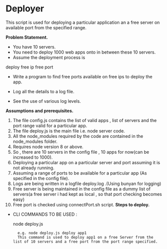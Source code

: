 # Deployer

This script is used for deploying a particular application an a free server on available port from the specified range.


**Problem Statement.**

* You have 10 servers.
* You need to deploy 1000 web apps onto in between these 10 servers.
* Assume the deployment process is

deploy <appname> free ip free port

* Write a program to find free ports available on free ips to deploy the app.

* Log all the details to a log file.
* See the use of various log levels.



**Assumptions and prerequisites.**


1. The file config.js contains the list of valid apps , list of servers and the port range valid for a particular app.
2. The file deploy.js is the main file i.e. node server code.
3. All the node_modules required by the code are contained in the node_modules folder.
4. Requires node version 8 or above.
5. So , there are 10 servers in the config file , 10 apps for now(can be increased to 1000).
6. Deploying a particular app on a particular server and port assuming it is not already running.
7. Assuming a range of ports to be available for a particular app (As specified in the config file).
8. Logs are being written in a logfile deploy.log .(Using bunyan for logging)
9. Free server is being maintained in the config file as a dummy list of servers(a free server i had kept as local , so that port checking becomes easy)
10. Free port is checked using connectPort.sh script.
**Steps to deploy.**


* CLI COMMANDS TO BE USED :

	node deploy.js <action> <appname>
	 
		e.g. node deploy.js deploy app1
		This command is used to deploy app1 on a free Server from the list of 10 servers and a free port from the port range specified.



